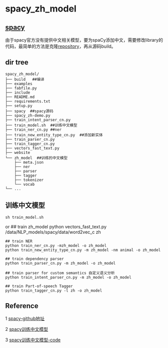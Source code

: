 # spacy_zh_model

## [spacy](https://spacy.io/)

由于spacy官方没有提供中文相关模型，要为spaCy添加中文，需要修改library的代码，最简单的方法是克隆[repository](https://github.com/explosion/spaCy)，再从源码build。


## dir tree

```
spacy_zh_model/
├── build   ##编译
├── examples
├── fabfile.py
├── include
├── README.md
├── requirements.txt
├── setup.py
├── spacy  ##spacy源码
├── spacy_zh-demo.py
├── train_intent_parser_cn.py
├── train_model.sh  ##训练中文模型
├── train_ner_cn.py ##ner
├── train_new_entity_type_cn.py  ##添加新实体
├── train_parser_cn.py
├── train_tagger_cn.py
├── vectors_fast_text.py
├── website
└── zh_model  ##训练的中文模型
    ├── meta.json
    ├── ner
    ├── parser
    ├── tagger
    ├── tokenizer
    └── vocab
└── ...
```

## 训练中文模型
    sh train_model.sh
    
or
    ## train zh_model
    python vectors_fast_text.py /data/NLP_models/spacy/data/word2vec_c zh

    ## train NER
    python train_ner_cn.py -mzh_model -o zh_model
    python train_new_entity_type_cn.py -m zh_model -nm animal -o zh_model

    ## train dependency parser
    python train_parser_cn.py -m zh_model -o zh_model

    ## train parser for custom semantics 自定义语义分析
    python train_intent_parser_cn.py -m zh_model -o zh_model

    ## train Part-of-speech Tagger
    python train_tagger_cn.py -l zh -o zh_model

## Reference

1 [spacy-github地址](https://github.com/explosion/spaCy/tree/master/spacy)

2 [spacy训练中文模型](https://www.jianshu.com/u/3b77f85cc918)

3 [spacy训练中文模型-code](https://github.com/jeusgao/spaCy-new-language-test-Chinese)
